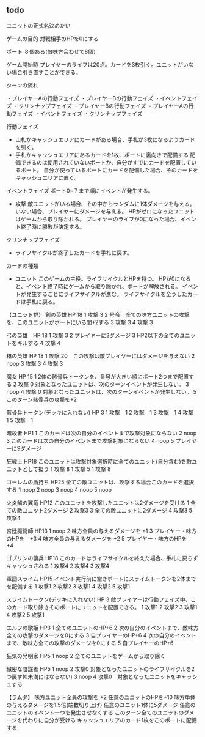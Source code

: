 
## todo
ユニットの正式名決めたい


ゲームの目的
対戦相手のHPを0にする

ポート
８個ある(敵味方合わせて8個）

ゲーム開始時
プレイヤーのライフは20点。カードを3枚引く。ユニットがいない場合引き直すことができる。

ターンの流れ

・プレイヤーAの行動フェイズ
・プレイヤーBの行動フェイズ
・イベントフェイズ
・クリンナップフェイズ
・プレイヤーBの行動フェイズ
・プレイヤーAの行動フェイズ
・イベントフェイズ
・クリンナップフェイズ

行動フェイズ
- 山札かキャッシュエリアにカードがある場合、手札が3枚になるようカードを引く。
- 手札かキャッシュエリアにあるカードを1枚、ポートに裏向きで配備する
配備できるのは使用されていないポートか、自分がすでにカードを配置しているポート。
自分が使っているポートにカードを配備した場合、そのカードをキャッシュエリアに置く。

イベントフェイズ
ポート0~７まで順にイベントが発生する。

- 攻撃 敵ユニットがいる場合、その中からランダムに1体ダメージを与える。いない場合、プレイヤーにダメージを与える。
HPがゼロになったユニットはゲームから取り除かれる。
プレイヤーのライフが0になった場合、イベント終了時に勝敗が決定する。

クリンナップフェイズ
- ライフサイクルが終了したカードを手札に戻す。

カードの種類
- ユニット
このゲームの主役。ライフサイクルとHPを持つ。
HPが0になると、イベント終了時にゲームから取り除かれ、ポートが解放される。
イベントが発生するごとにライフサイクルが進む。
ライフサイクルを全うしたカードは手札に戻る。

【ユニット群】
剣の英雄 HP 18
1 攻撃 3
2 号令　全ての味方ユニットの攻撃を、このユニットがポートにいる間+2する
3 攻撃 3
4 攻撃 3

弓の英雄　HP 18
1 攻撃 3
2 プレイヤーに2ダメージ
3 HP2以下の全てのユニットをキルする
4 攻撃 4

槍の英雄 HP 18
1 攻撃 20　この攻撃は敵プレイヤーにはダメージを与えない
2 noop
3 攻撃 3
4 攻撃 3

魔女 HP 15
1 2体の骸骨兵トークンを、番号が大きい順にポート2つまで配置する
2 攻撃 0 対象となったユニットは、次のターンイベントが発生しない。
3 noop
4 攻撃 0 対象となったユニットは、次のターンイベントが発生しない。
5 このターン骸骨兵の攻撃を+2

骸骨兵トークン(デッキに入れない) HP 3 
1 攻撃　1
2 攻撃　1
3 攻撃　1
4 攻撃　1
5 攻撃　1

暗殺者 HP1
1 このカードは次の自分のイベントまで攻撃対象にならない
2 noop
3 このカードは次の自分のイベントまで攻撃対象にならない
4 noop
5 プレイヤーに9ダメージ

狂戦士 HP18
このユニットは攻撃対象選択時に全てのユニット(自分含む)を敵ユニットとして扱う
1 攻撃 8 
1 攻撃 5 
1 攻撃 8 

ゴーレムの盾持ち HP25
全ての敵ユニットは、攻撃する場合このカードを選択する
1 noop
2 noop
3 noop
4 noop
5 noop

火炎鱗の翼竜 HP12
このユニットを攻撃したユニットは2ダメージを受ける
1 全ての敵ユニット2ダメージ
2 攻撃3
3 全ての敵ユニットに2ダメージ
4 攻撃3
5 攻撃4

宮廷魔術師 HP13
1 noop
2 味方全員の与えるダメージを +1
3 プレイヤー・味方のHPを　+3
4 味方全員の与えるダメージを +2
5 プレイヤー・味方のHPを　+4

ゴブリンの傭兵 HP18
このカードはライフサイクルを終えた場合、手札に戻らずキャッシュされる
1 攻撃4
2 攻撃4
3 攻撃4

軍団スライム HP15
イベント実行前に空きポートにスライムトークンを2体までを配備する
1 攻撃1
2 攻撃2
3 攻撃1
4 攻撃2
5 攻撃1

スライムトークン(デッキに入れない) HP 3
敵プレイヤーは行動フェイズ中、このカード取り除きそのポートにユニットを配置できる。
1 攻撃1 
2 攻撃2
3 攻撃1
4 攻撃2
5 攻撃1

エルフの歌姫 HP3
1 全てのユニットのHP+6
2 次の自分のイベントまで、敵味方全ての攻撃のダメージを0にする
3 自プレイヤーのHP+6
4 次の自分のイベントまで、敵味方全ての攻撃のダメージを0にする
5 自プレイヤーのHP+6

狂気の発明家 HP5
1 noop
2 全てのユニットをゲームから取り除く

緻密な陰謀者 HP5
1 noop
2 攻撃0 対象となったユニットのライフサイクルを2つ戻す(0未満にはならない)
3 noop
4 攻撃0　対象となったユニットをキャッシュする


【ラムダ】
味方ユニット全員の攻撃を +2
任意のユニットのHPを+10
味方単体の与えるダメージを1.5倍(端数切り上げ)
任意のユニット1体に5ダメージ
任意のユニットのイベント一つを発生させなくする
このターン全てのユニットのダメージを代わりに自分が受ける
キャッシュエリアのカード1枚をこのポートに配備する